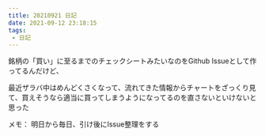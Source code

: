 ```yaml
---
title: 20210921 日記
date: 2021-09-12 23:18:15
tags:
 - 日記
---
```


銘柄の「買い」に至るまでのチェックシートみたいなのをGithub Issueとして作ってるんだけど、

最近ザラバ中はめんどくさくなって、流れてきた情報からチャートをざっくり見て、買えそうなら適当に買ってしまうようになってるのを直さないといけないと思った

メモ： 明日から毎日、引け後にIssue整理をする
